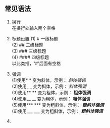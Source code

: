 ## 常见语法

1. 换行  
在换行处输入两个空格  

2. 标题设置 
(1) # 一级标题  
(2) ## 二级标题  
(3) ### 三级标题  
(4) #### 四级标题  
以此类推，'#'后面有空格  

3. 强调  
(1)使用* * 变为斜体，示例： *斜体强调*  
(2)使用_ _ 变为斜体，示例： _斜体强调_  
(3)使用** ** 变为粗体，示例： **粗体强调**  
(4)使用__ __ 变为粗体，示例： __粗体强调__  
(5)使用*** *** 变为粗斜体，示例： ***粗斜体强调***  
(6)使用___ ___ 变为粗斜体，示例： ___粗斜体强调___   

4. 
